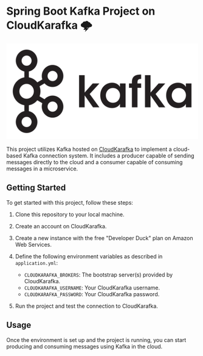 # Spring Boot Kafka Project on CloudKarafka 🌩️

![Apache Kafka](doc/images/kafka.png)

This project utilizes Kafka hosted on [CloudKarafka](https://api.cloudkarafka.com/) to implement a cloud-based Kafka connection system. It includes a producer capable of sending messages directly to the cloud and a consumer capable of consuming messages in a microservice.

## Getting Started

To get started with this project, follow these steps:

1. Clone this repository to your local machine.
2. Create an account on CloudKarafka.
3. Create a new instance with the free "Developer Duck" plan on Amazon Web Services.
4. Define the following environment variables as described in `application.yml`:

   - `CLOUDKARAFKA_BROKERS`: The bootstrap server(s) provided by CloudKarafka.
   - `CLOUDKARAFKA_USERNAME`: Your CloudKarafka username.
   - `CLOUDKARAFKA_PASSWORD`: Your CloudKarafka password.

5. Run the project and test the connection to CloudKarafka.

## Usage

Once the environment is set up and the project is running, you can start producing and consuming messages using Kafka in the cloud.
